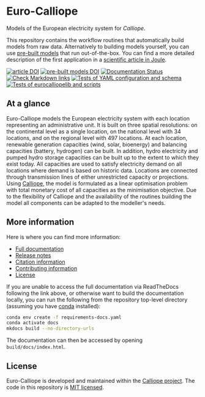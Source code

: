 # Euro-Calliope

Models of the European electricity system for _Calliope_.

This repository contains the workflow routines that automatically build models from raw data. Alternatively to building models yourself, you can use [pre-built models](https://doi.org/10.5281/zenodo.3949552) that run out-of-the-box. You can find a more detailed description of the first application in a [scientific article in Joule](https://doi.org/10.1016/j.joule.2020.07.018).

[![article DOI](https://img.shields.io/badge/article-10.1016/j.joule.2020.07.018-blue)](https://doi.org/10.1016/j.joule.2020.07.018)
[![pre-built models DOI](https://img.shields.io/badge/prebuilts-10.5281%2Fzenodo.3949552-blue)](https://doi.org/10.5281/zenodo.3949552)
[![Documentation Status](https://readthedocs.org/projects/euro-calliope/badge/?version=latest)](https://euro-calliope.readthedocs.io/en/latest/?badge=latest)
[![Check Markdown links](https://github.com/calliope-project/euro-calliope/actions/workflows/externallinks.yaml/badge.svg)](https://github.com/calliope-project/euro-calliope/actions/workflows/externallinks.yaml)
[![Tests of YAML configuration and schema](https://github.com/calliope-project/euro-calliope/actions/workflows/schemavalidation.yaml/badge.svg)](https://github.com/calliope-project/euro-calliope/actions/workflows/schemavalidation.yaml)
[![Tests of eurocalliopelib and scripts](https://github.com/calliope-project/euro-calliope/actions/workflows/pythonpackage.yaml/badge.svg)](https://github.com/calliope-project/euro-calliope/actions/workflows/pythonpackage.yaml)

## At a glance

Euro-Calliope models the European electricity system with each location representing an administrative unit. It is built on three spatial resolutions: on the continental level as a single location, on the national level with 34 locations, and on the regional level with 497 locations. At each location, renewable generation capacities (wind, solar, bioenergy) and balancing capacities (battery, hydrogen) can be built. In addition, hydro electricity and pumped hydro storage capacities can be built up to the extent to which they exist today. All capacities are used to satisfy electricity demand on all locations where demand is based on historic data. Locations are connected through transmission lines of either unrestricted capacity or projections. Using [Calliope](https://www.callio.pe), the model is formulated as a linear optimisation problem with total monetary cost of all capacities as the minimisation objective. Due to the flexibility of Calliope and the availability of the routines building the model all components can be adapted to the modeller's needs.

## More information

Here is where you can find more information:

* [Full documentation](https://euro-calliope.readthedocs.io/)
* [Release notes](./CHANGELOG.md)
* [Citation information](./docs/about/citation.md)
* [Contributing information](./CONTRIBUTING.md)
* [License](./LICENSE.md)

If you are unable to access the full documentation via ReadTheDocs following the link above, or otherwise want to build the documentation locally, you can run the following from the repository top-level directory (assuming you have [conda](https://conda.io) installed):


```bash
conda env create -f requirements-docs.yaml
conda activate docs
mkdocs build --no-directory-urls
```

The documentation can then be accessed by opening `build/docs/index.html`.

## License

Euro-Calliope is developed and maintained within the [Calliope project](https://www.callio.pe). The code in this repository is [MIT licensed](./LICENSE.md).
